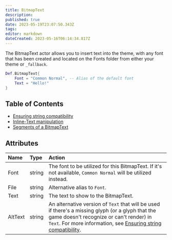 ```yaml
---
title: BitmapText
description: 
published: true
date: 2023-05-19T23:07:50.343Z
tags: 
editor: markdown
dateCreated: 2023-05-16T06:14:34.817Z
---
```


The BitmapText actor allows you to insert text into the theme, with any font that has been created and located on the Fonts folder from either your theme or `_fallback`.

```lua
Def.BitmapText{
	Font = "Common Normal", -- Alias of the default font
	Text = "Hello!"
}
```

## Table of Contents

- [Ensuring string compatibility](/en/dev/actors/actortypes/bitmaptext/Bitmap-EnsuringStringComp)
- [Inline-Text manipulation](/en/dev/actors/actortypes/bitmaptext/Bitmap-InlineColoring)
- [Segments of a BitmapText](/en/dev/actors/actortypes/bitmaptext/Bitmap-Segments)

## Attributes

| Name | Type | Action |
| :--- | :--- | :----- |
Font | string | The font to be utilized for this BitmapText. If it's not available, `Common Normal` will be utilized instead.
File | string | Alternative alias to `Font`.
Text | string | The text to show to the BitmapText.
AltText | string | An alternative version of `Text` that will be used if there's a missing glyph (or a glyph that the game doesn't recognize or can't render) in `Text`. For more information, see [Ensuring string compatibility](/en/dev/actors/actortypes/bitmaptext/Bitmap-EnsuringStringComp).